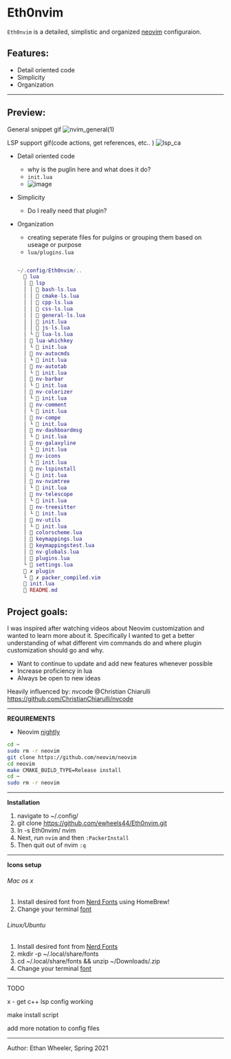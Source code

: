 # Eth0nvim
`Eth0nvim` is a detailed, simplistic and organized [neovim](https://neovim.io/) configuraion. 

## Features:

* Detail oriented code
* Simplicity
* Organization

----------------------------------------------------------------------

## Preview: 
General snippet gif
![nvim_general(1)](https://user-images.githubusercontent.com/31321251/112737285-522b5480-8f27-11eb-8f03-ebda9b506df4.gif)



LSP support gif(code actions, get references, etc.. )
![lsp_ca](https://user-images.githubusercontent.com/31321251/112777339-9b52d580-9007-11eb-84b0-6aeff2f7f39c.gif)



* Detail oriented code
    * why is the puglin here and what does it do?
    * `init.lua`
    * ![image](https://user-images.githubusercontent.com/31321251/118415321-46c6f080-b66f-11eb-95e5-ed5e11a2b652.png)

* Simplicity
  *    Do I really need that plugin?

* Organization
    * creating seperate files for pulgins or grouping them based on useage or purpose
    * `lua/plugins.lua`
    ```lua
    
    ~/.config/Eth0nvim/..
       lua
      │  lsp
      │ │  bash-ls.lua
      │ │  cmake-ls.lua
      │ │  cpp-ls.lua
      │ │  css-ls.lua
      │ │  general-ls.lua
      │ │  init.lua
      │ │  js-ls.lua
      │ └  lua-ls.lua
      │  lua-whichkey
      │ └  init.lua
      │  nv-autocmds
      │ └  init.lua
      │  nv-autotab
      │ └  init.lua
      │  nv-barbar
      │ └  init.lua
      │  nv-colorizer
      │ └  init.lua
      │  nv-comment
      │ └  init.lua
      │  nv-compe
      │ └  init.lua
      │  nv-dashboardmsg
      │ └  init.lua
      │  nv-galaxyline
      │ └  init.lua
      │  nv-icons
      │ └  init.lua
      │  nv-lspinstall
      │ └  init.lua
      │  nv-nvimtree
      │ └  init.lua
      │  nv-telescope
      │ └  init.lua
      │  nv-treesitter
      │ └  init.lua
      │  nv-utils
      │ └  init.lua
      │  colorscheme.lua
      │  keymappings.lua
      │  keymappingstest.lua
      │  nv-globals.lua
      │  plugins.lua
      └  settings.lua
       ✗ plugin
      └  ✗ packer_compiled.vim
       init.lua
       README.md

    ```
## Project goals:

I was inspired after watching videos about Neovim customization and wanted to learn more about it. Specifically I wanted to get a better understanding of
what different vim commands do and where plugin customization should go and why. 

* Want to continue to update and add new features whenever possible
* Increase proficiency in lua
* Always be open to new ideas

Heavily influenced by: nvcode @Christian Chiarulli
https://github.com/ChristianChiarulli/nvcode

----------------------------------------------------------------------

**REQUIREMENTS**
- Neovim [nightly](https://github.com/neovim/neovim/wiki/Building-Neovim#quick-start)
``` bash
cd ~
sudo rm -r neovim
git clone https://github.com/neovim/neovim
cd neovim
make CMAKE_BUILD_TYPE=Release install
cd ~
sudo rm -r neovim
```

----------------------------------------------------------------------

**Installation**
1. navigate to ~/.config/
2. git clone https://github.com/ewheels44/Eth0nvim.git
3. ln -s Eth0nvim/ nvim
4. Next, run `nvim` and then `:PackerInstall`
5. Then quit out of nvim `:q`

----------------------------------------------------------------------

**Icons setup**
###### Mac os x 
  1. Install desired font from [Nerd Fonts](https://github.com/ryanoasis/nerd-fonts#option-4-homebrew-fonts) using HomeBrew!
  2. Change your terminal [font](https://www.foxinfotech.in/2019/05/how-to-change-terminal-color-and-font-in-macos-mojave.html)

###### Linux/Ubuntu 
  1. Install desired font from [Nerd Fonts](https://www.nerdfonts.com/font-downloads)
  2. mkdir -p ~/.local/share/fonts
  3. cd ~/.local/share/fonts && unzip ~/Downloads/<Font Name>.zip
  4. Change your terminal [font](https://vitux.com/how-to-change-your-ubuntu-terminals-font-size/)

----------------------------------------------------------------------

TODO

x - get c++ lsp config working

make install script

add more notation to config files

----------------------------------------------------------------------

Author: Ethan Wheeler, Spring 2021
